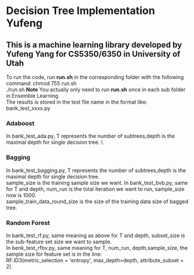 # Decision Tree Implementation Yufeng
## This is a machine learning library developed by Yufeng Yang for CS5350/6350 in University of Utah
To run the code, run **run.sh** in the corresponding folder with the following command:
chmod 755 run.sh \
./run.sh
**Note**
You actually only need to run **run.sh** once in each sub folder in Ensemble Learning. \
The results is stored in the test file name in the format like: bank_test_xxxx.py 
### Adaboost
In bank_test_ada.py, T represents the number of subtrees,depth is the maximal depth for single decision tree. \
### Bagging
In bank_test_bagging.py, T represents the number of subtrees,depth is the maximal depth for single decision tree. \
sample_size is the training sample size we want.
In bank_test_bvb.py, same for T and depth, num_run is the total iteration we want to run, sample_size now is 1000. \
sample_train_data_round_size is the size of the training data size of bagged tree. 
### Random Forest
In bank_test_rf.py, same meaning as above for T and depth, subset_size is the sub-feature set size we want to sample. \
In benk_test_rfbv.py, same meaning for T, num_run, depth,sample_size, the sample size for feature set is in the line: \
RF.ID3(metric_selection = 'entropy', max_depth=depth, attribute_subset = 2).

